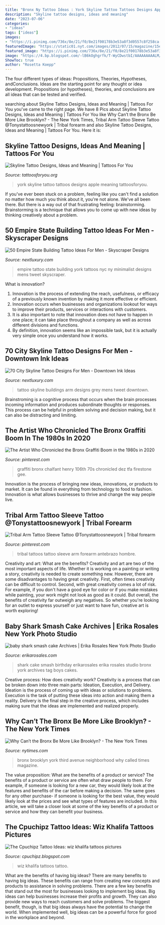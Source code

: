 ```yaml
---
title: "Bronx Ny Tattoo Ideas : York Skyline Tattoo Tattoos Designs Apple Meaning Tattoosforyou"
description: "Skyline tattoo designs, ideas and meaning"
date: "2023-07-06"
categories:
- "ideas"
tags: ["ideas"]
images:
- "https://i.pinimg.com/736x/8e/21/f0/8e21f00178b3e53a8f3d0557c8f258ca--tribal-tattoos.jpg"
featuredImage: "https://static01.nyt.com/images/2012/07/15/magazine/15economy3/15economy3-superJumbo.jpg"
featured_image: "https://i.pinimg.com/736x/8e/21/f0/8e21f00178b3e53a8f3d0557c8f258ca--tribal-tattoos.jpg"
image: "https://4.bp.blogspot.com/-lB6kOghgrfk/T-WyCDwstbI/AAAAAAAAALM/T-njUswF5gM/s1600/wiz+khalifa+tattoos+gs534.jpg"
ShowToc: true
author: "Rosetta Koepp"
---
```



The four different types of ideas: Propositions, Theories, Hypotheses, andConclusions.
Ideas are the starting point for any thought or idea development. Propositions (or hypotheses), theories, and conclusions are all ideas that can be tested and verified.

	

		
searching about Skyline Tattoo Designs, Ideas and Meaning | Tattoos For You you've came to the right page. We have 8 Pics about Skyline Tattoo Designs, Ideas and Meaning | Tattoos For You like Why Can’t the Bronx Be More Like Brooklyn? - The New York Times, Tribal Arm Tattoo Sleeve Tattoo @Tonystattoosnewyork | Tribal forearm and also Skyline Tattoo Designs, Ideas and Meaning | Tattoos For You. Here it is:
		
    
## Skyline Tattoo Designs, Ideas And Meaning | Tattoos For You

<img loading=lazy src="https://www.tattoosforyou.org/wp-content/uploads/2017/09/New-York-Skyline-Tattoo.jpg" onerror="this.onerror=null;this.src='https://tse4.mm.bing.net/th?id=OIP.VPxabt_KJnRaaKJV6zhaowHaHa&amp;pid=15.1';" alt="Skyline Tattoo Designs, Ideas and Meaning | Tattoos For You">

_Source: tattoosforyou.org_

>york skyline tattoo tattoos designs apple meaning tattoosforyou. 

	

If you've ever been stuck on a problem, feeling like you can't find a solution no matter how much you think about it, you're not alone. We've all been there. But there is a way out of that frustrating feeling: brainstorming. Brainstorming is a technique that allows you to come up with new ideas by thinking creatively about a problem.

    
## 50 Empire State Building Tattoo Ideas For Men - Skyscraper Designs

<img loading=lazy src="http://nextluxury.com/wp-content/uploads/stylish-mens-empire-state-building-tattoos.jpg" onerror="this.onerror=null;this.src='https://tse2.mm.bing.net/th?id=OIP.rQhhwz5KKWH3blLk05DkLQAAAA&amp;pid=15.1';" alt="50 Empire State Building Tattoo Ideas For Men - Skyscraper Designs">

_Source: nextluxury.com_

>empire tattoo state building york tattoos nyc ny minimalist designs mens tweet skyscraper. 

	

What is innovation?
1. Innovation is the process of extending the reach, usefulness, or efficacy of a previously known invention by making it more effective or efficient.
2. Innovation occurs when businesses and organizations lookout for ways to improve their products, services or interactions with customers.
3. It is also important to note that innovation does not have to happen in one place; it can take place throughout a company as well as across different divisions and functions.
4. By definition, innovation seems like an impossible task, but it is actually very simple once you understand how it works.

    
## 70 City Skyline Tattoo Designs For Men - Downtown Ink Ideas

<img loading=lazy src="http://nextluxury.com/wp-content/uploads/shaded-black-and-grey-city-skyline-buildings-mens-arm-tattoo.jpg" onerror="this.onerror=null;this.src='https://tse1.mm.bing.net/th?id=OIP.6LQ0MXvZDeGacQTAZxPOngHaHa&amp;pid=15.1';" alt="70 City Skyline Tattoo Designs For Men - Downtown Ink Ideas">

_Source: nextluxury.com_

>tattoo skyline buildings arm designs grey mens tweet downtown. 

	

Brainstroming is a cognitive process that occurs when the brain processes incoming information and produces subordinate thoughts or responses. This process can be helpful in problem solving and decision making, but it can also be distracting and limiting.

    
## The Artist Who Chronicled The Bronx Graffiti Boom In The 1980s In 2020

<img loading=lazy src="https://i.pinimg.com/736x/4e/58/a6/4e58a607e43d9d6e7bcce014b8cafe58.jpg" onerror="this.onerror=null;this.src='https://tse1.mm.bing.net/th?id=OIP.Wduu3U42BZR1m7eZ5ioXJAHaLH&amp;pid=15.1';" alt="The Artist Who Chronicled the Bronx Graffiti Boom in the 1980s in 2020">

_Source: pinterest.com_

>graffiti bronx chalfant henry 106th 70s chronicled dez tfa firestone gee. 

	

Innovation is the process of bringing new ideas, innovations, or products to market. It can be found in everything from technology to food to fashion. Innovation is what allows businesses to thrive and change the way people live.

    
## Tribal Arm Tattoo Sleeve Tattoo @Tonystattoosnewyork | Tribal Forearm

<img loading=lazy src="https://i.pinimg.com/736x/8e/21/f0/8e21f00178b3e53a8f3d0557c8f258ca--tribal-tattoos.jpg" onerror="this.onerror=null;this.src='https://tse4.mm.bing.net/th?id=OIP.Bx15UnaQuflSGQU_L4Q8jQHaJ4&amp;pid=15.1';" alt="Tribal Arm Tattoo Sleeve Tattoo @Tonystattoosnewyork | Tribal forearm">

_Source: pinterest.com_

>tribal tattoos tattoo sleeve arm forearm antebrazo hombre. 

	

Creativity and art: What are the benefits?
Creativity and art are two of the most important aspects of life. Whether it is working on a painting or writing a story, creativity is needed to create something new. However, there are some disadvantages to having great creativity. First, often times creativity can be difficult to control. Second, with great creativity comes a lot of risk. For example, if you don't have a good eye for color or if you make mistakes while painting, your work might not look as good as it could. But overall, the benefits of creativity far outweigh any negatives. So whether you're looking for an outlet to express yourself or just want to have fun, creative art is worth exploring!

    
## Baby Shark Smash Cake Archives | Erika Rosales New York Photo Studio

<img loading=lazy src="https://www.erikarosales.com/wp-content/uploads/2019-08-31_0017.jpg" onerror="this.onerror=null;this.src='https://tse4.mm.bing.net/th?id=OIP.OiPOxrLNgCJHm8bvyCd7dQHaF6&amp;pid=15.1';" alt="baby shark smash cake Archives | Erika Rosales New York Photo Studio">

_Source: erikarosales.com_

>shark cake smash birthday erikarosales erika rosales studio bronx york archives tag boys cakes. 

	

Creative process: How does creativity work?
Creativity is a process that can be broken down into three main parts: Ideation, Execution, and Delivery. Ideation is the process of coming up with ideas or solutions to problems. Execution is the task of putting these ideas into action and making them a reality. Delivery is the final step in the creative process, which includes making sure that the ideas are implemented and realized properly.

    
## Why Can’t The Bronx Be More Like Brooklyn? - The New York Times

<img loading=lazy src="https://static01.nyt.com/images/2012/07/15/magazine/15economy3/15economy3-superJumbo.jpg" onerror="this.onerror=null;this.src='https://tse3.mm.bing.net/th?id=OIP.ZhT9NRuT-Jd6NTBfLaslGgHaE7&amp;pid=15.1';" alt="Why Can’t the Bronx Be More Like Brooklyn? - The New York Times">

_Source: nytimes.com_

>bronx brooklyn york third avenue neighborhood why called times magazine. 

	

The value proposition: What are the benefits of a product or service?
The benefits of a product or service are often what draw people to them. For example, if someone is looking for a new car, they would likely look at the features and benefits of the car before making a decision. The same goes for any other purchase- if someone is looking for the best value, they would likely look at the prices and see what types of features are included. In this article, we will take a closer look at some of the key benefits of a product or service and how they can benefit your business.

    
## The Cpuchipz Tattoo Ideas: Wiz Khalifa Tattoos Pictures

<img loading=lazy src="https://4.bp.blogspot.com/-lB6kOghgrfk/T-WyCDwstbI/AAAAAAAAALM/T-njUswF5gM/s1600/wiz+khalifa+tattoos+gs534.jpg" onerror="this.onerror=null;this.src='https://tse3.mm.bing.net/th?id=OIP.jwPaifAMIstvYAgpJg8g9AHaJ5&amp;pid=15.1';" alt="The Cpuchipz Tattoo Ideas: wiz khalifa tattoos pictures">

_Source: cpuchipz.blogspot.com_

>wiz khalifa tattoos tattoo. 

	

What are the benefits of having big ideas?
There are many benefits to having big ideas. These benefits can range from creating new concepts and products to assistance in solving problems. There are a few key benefits that stand out the most for businesses looking to implement big ideas. 
Big ideas can help businesses increase their profits and growth. They can also provide new ways to reach customers and solve problems. The biggest benefit, though, is that big ideas always have the potential to change the world. When implemented well, big ideas can be a powerful force for good in the workplace and beyond.

